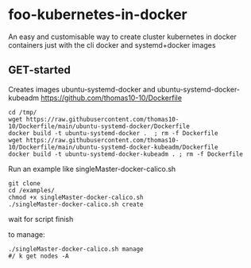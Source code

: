 # foo-kubernetes-in-docker
An easy and customisable way to create cluster kubernetes in docker containers just with the cli docker and systemd+docker images

## GET-started
Creates images ubuntu-systemd-docker and ubuntu-systemd-docker-kubeadm
https://github.com/thomas10-10/Dockerfile

```
cd /tmp/
wget https://raw.githubusercontent.com/thomas10-10/Dockerfile/main/ubuntu-systemd-docker/Dockerfile
docker build -t ubuntu-systemd-docker .  ; rm -f Dockerfile
wget https://raw.githubusercontent.com/thomas10-10/Dockerfile/main/ubuntu-systemd-docker-kubeadm/Dockerfile
docker build -t ubuntu-systemd-docker-kubeadm . ; rm -f Dockerfile
```

Run an example like singleMaster-docker-calico.sh

```
git clone 
cd /examples/
chmod +x singleMaster-docker-calico.sh
./singleMaster-docker-calico.sh create
```
wait for script finish

to manage:
```
./singleMaster-docker-calico.sh manage
#/ k get nodes -A
```



